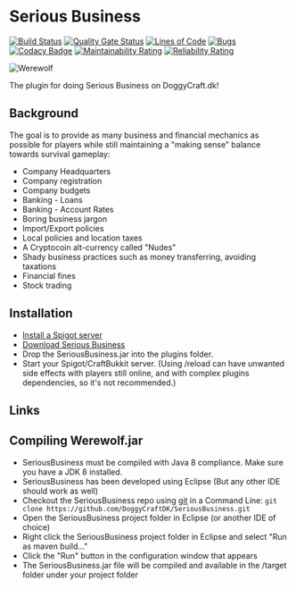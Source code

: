 Serious Business
======

[![Build Status](https://travis-ci.com/DoggyCraftDK/SeriousBusiness.svg?branch=master)](https://travis-ci.com/DoggyCraftDK/SeriousBusiness)
[![Quality Gate Status](https://sonarcloud.io/api/project_badges/measure?project=DogOnFire_SeriousBusiness&metric=alert_status)](https://sonarcloud.io/dashboard?id=DogOnFire_SeriousBusiness)
[![Lines of Code](https://sonarcloud.io/api/project_badges/measure?project=DogOnFire_SeriousBusiness&metric=ncloc)](https://sonarcloud.io/dashboard?id=DogOnFire_SeriousBusiness)
[![Bugs](https://sonarcloud.io/api/project_badges/measure?project=DogOnFire_SeriousBusiness&metric=bugs)](https://sonarcloud.io/dashboard?id=DogOnFire_SeriousBusiness)
[![Codacy Badge](https://api.codacy.com/project/badge/Grade/8296799b90684dbe8745823d38e26bf0)](https://www.codacy.com/app/Fido2603/Werewolf?utm_source=github.com&amp;utm_medium=referral&amp;utm_content=DoggyCraftDK/Werewolf&amp;utm_campaign=Badge_Grade)
[![Maintainability Rating](https://sonarcloud.io/api/project_badges/measure?project=DogOnFire_SeriousBusiness&metric=sqale_rating)](https://sonarcloud.io/dashboard?id=DogOnFire_SeriousBusiness)
[![Reliability Rating](https://sonarcloud.io/api/project_badges/measure?project=DogOnFire_SeriousBusiness&metric=reliability_rating)](https://sonarcloud.io/dashboard?id=DogOnFire_SeriousBusiness)

![Werewolf](http://www.mcintyre.co.za/wp-content/uploads/2019/03/business-meeting-ss-1920.jpg)

The plugin for doing Serious Business on DoggyCraft.dk!

Background
---------
The goal is to provide as many business and financial mechanics as possible for players while still maintaining a "making sense" balance towards survival gameplay:

* Company Headquarters
* Company registration
* Company budgets
* Banking - Loans
* Banking - Account Rates
* Boring business jargon
* Import/Export policies
* Local policies and location taxes
*	A Cryptocoin alt-currency called "Nudes"
* Shady business practices such as money transferring, avoiding taxations
* Financial fines
*	Stock trading

Installation
---------
*	[Install a Spigot server](https://github.com/DogOnFire/Werewolf/#obtain-a-build-of-spigot)
*	[Download Serious Business](https://github.com/DogOnFire/Werewolf/#download)
*	Drop the SeriousBusiness.jar into the plugins folder.
*	Start your Spigot/CraftBukkit server. (Using /reload can have unwanted side effects with players still online, and with complex plugins dependencies, so it's not recommended.)

Links
---------

Compiling Werewolf.jar
---------
*	SeriousBusiness must be compiled with Java 8 compliance. Make sure you have a JDK 8 installed.
*	SeriousBusiness has been developed using Eclipse (But any other IDE should work as well)
*	Checkout the SeriousBusiness repo using [git](https://git-scm.com/downloads) in a Command Line: `git clone https://github.com/DoggyCraftDK/SeriousBusiness.git`
*	Open the SeriousBusiness project folder in Eclipse (or another IDE of choice)
*	Right click the SeriousBusiness project folder in Eclipse and select "Run as maven build..."
*	Click the "Run" button in the configuration window that appears
*	The SeriousBusiness.jar file will be compiled and available in the /target folder under your project folder
